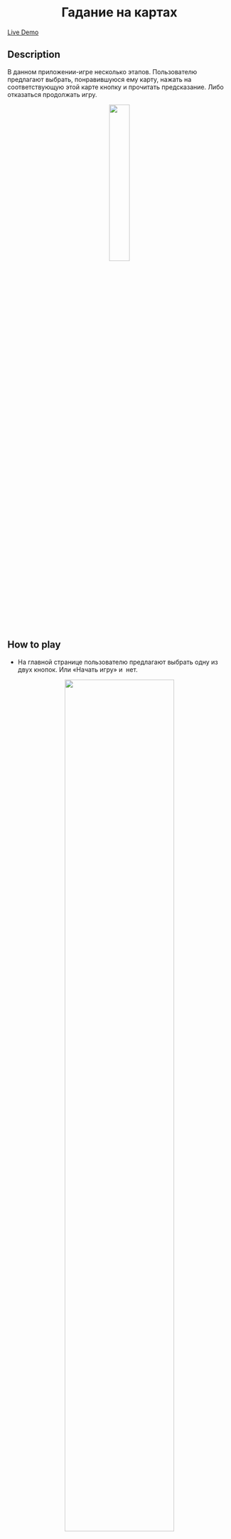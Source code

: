 <h1 align="center">Гадание на картах 
</h1
                                   
###  [Live Demo](https://to-read-the-cards.glitch.me)


## Description
В данном приложении-игре несколько этапов. Пользователю предлагают выбрать, понравившуюся ему карту, нажать на соответствующую этой карте кнопку и прочитать предсказание. Либо отказаться продолжать игру.

<p align="center"> 
<img src="https://github.com/Aliaboro/cards/assets/169857498/a24c2d09-a783-46d8-82a6-d7fed7e28cc1" width="30%">
</p>

## How to play
- На главной странице пользователю предлагают выбрать одну из двух кнопок. Или «Начать игру» и 
нет.

<p align="center"> 
  <img src="https://github.com/Aliaboro/cards/assets/169857498/204f3a2a-c21f-418e-bf82-495e046cf2cf" width="70%">
</p>

- При выборе «Начать игру» пользователь переходит на 1 уровень. Перед ним четыре карты Валет. Нужно выбрать одну карту и нажать соответствующую этой карте кнопку.
<p align="center"> 
  <img src="https://github.com/Aliaboro/cards/assets/169857498/cff580e4-8777-4445-a337-869267af15ac" width="70%">
</p>

- Далее появляется значение той карты, которую выбрал игрок. Можно почитать информацию, продолжить играть или отказаться.
<p align="center"> 
  <img src="https://github.com/Aliaboro/cards/assets/169857498/076ebd51-98f7-4723-96b1-7f386eb059aa" width="70%">
</p>

- Если игрок откавызается продолжать игру, появляется окно с прощальной надписью.
<p align="center"> 
  <img src="https://github.com/Aliaboro/cards/assets/169857498/15fb99a9-4595-4a9a-9bb2-e92583d5911b" width="70%">
</p>

- Если игра продолжается. Пользователь переходит на 2 уровень и пред ним появляются 4 карты Дама.
 <p align="center"> 
  <img src="https://github.com/Aliaboro/cards/assets/169857498/0e798aac-23d6-491c-bc0a-cee73609bcd7" width="70%">
</p>

- Пользователь выбирает одну карту и читает ее значение. Далее он может продолжить играть или отказаться. Если игра продолжается игрок переходит на 3 уровень. Перед ним появится 4 карты Король.
 <p align="center"> 
  <img src="https://github.com/Aliaboro/cards/assets/169857498/f76635b8-be20-4dad-a207-ad878d246eae" width="70%">
</p>

- Далее по аналогии появляется значение той карты, которую выбрал игрок. Он читает предсказание, продолжает играть или отказывается.
- Если игра продолжается, пользователь переходит на последний четвертый уровень. Перед ним появляются 4 карты Туз.
<p align="center"> 
  <img src="https://github.com/Aliaboro/cards/assets/169857498/6dc04356-4fea-4540-9965-c95236e501a6" width="70%">
</p>

- После того как игрок выберет карту и ознакомится с ее значением, игра заканчивается.
<p align="center"> 
  <img src="https://github.com/Aliaboro/cards/assets/169857498/5a3a2222-3d49-4c13-a031-7995cecd92c8" width="70%">
</p>  


## How to Install and Run the Project

### Getting Started with Create React App

This project was bootstrapped with [Create React App](https://github.com/facebook/create-react-app).

### Available Scripts

In the project directory, you can run:

```
npm start
```
Runs the app in the development mode.\
Open [http://localhost:3000](http://localhost:3000) to view it in your browser.

The page will reload when you make changes.\
You may also see any lint errors in the console.

```
npm test
```

Launches the test runner in the interactive watch mode.\
See the section about [running tests](https://facebook.github.io/create-react-app/docs/running-tests) for more information.

```
npm run build
```

Builds the app for production to the `build` folder.\
It correctly bundles React in production mode and optimizes the build for the best performance.

The build is minified and the filenames include the hashes.\
Your app is ready to be deployed!

See the section about [deployment](https://facebook.github.io/create-react-app/docs/deployment) for more information.

```
npm run eject
```

**Note: this is a one-way operation. Once you `eject`, you can't go back!**

If you aren't satisfied with the build tool and configuration choices, you can `eject` at any time. This command will remove the single build dependency from your project.

Instead, it will copy all the configuration files and the transitive dependencies (webpack, Babel, ESLint, etc) right into your project so you have full control over them. All of the commands except `eject` will still work, but they will point to the copied scripts so you can tweak them. At this point you're on your own.

You don't have to ever use `eject`. The curated feature set is suitable for small and middle deployments, and you shouldn't feel obligated to use this feature. However we understand that this tool wouldn't be useful if you couldn't customize it when you are ready for it.

## Learn More

You can learn more in the [Create React App documentation](https://facebook.github.io/create-react-app/docs/getting-started).

To learn React, check out the [React documentation](https://reactjs.org/).

### Code Splitting

This section has moved here: [https://facebook.github.io/create-react-app/docs/code-splitting](https://facebook.github.io/create-react-app/docs/code-splitting)

### Analyzing the Bundle Size

This section has moved here: [https://facebook.github.io/create-react-app/docs/analyzing-the-bundle-size](https://facebook.github.io/create-react-app/docs/analyzing-the-bundle-size)

### Making a Progressive Web App

This section has moved here: [https://facebook.github.io/create-react-app/docs/making-a-progressive-web-app](https://facebook.github.io/create-react-app/docs/making-a-progressive-web-app)

### Advanced Configuration

This section has moved here: [https://facebook.github.io/create-react-app/docs/advanced-configuration](https://facebook.github.io/create-react-app/docs/advanced-configuration)

### Deployment

This section has moved here: [https://facebook.github.io/create-react-app/docs/deployment](https://facebook.github.io/create-react-app/docs/deployment)

```
npm run build fails to minify
```
This section has moved here: [https://facebook.github.io/create-react-app/docs/troubleshooting#npm-run-build-fails-to-minify](https://facebook.github.io/create-react-app/docs/troubleshooting#npm-run-build-fails-to-minify)

## Add a License
This project is used for educational purposes.
